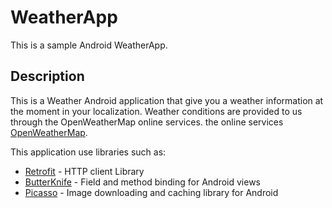 # WeatherApp

This is a sample Android WeatherApp.

## Description

This is a Weather Android application that give you a weather information at the moment in your localization.
Weather conditions are provided to us through the OpenWeatherMap online services. the online services [OpenWeatherMap](https://openweathermap.org/api).

This application use libraries such as:
* [Retrofit](http://square.github.io/retrofit/) - HTTP client Library
* [ButterKnife](http://http://jakewharton.github.io/butterknife/) - Field and method binding for Android views
* [Picasso](http://square.github.io/picasso/) - Image downloading and caching library for Android



